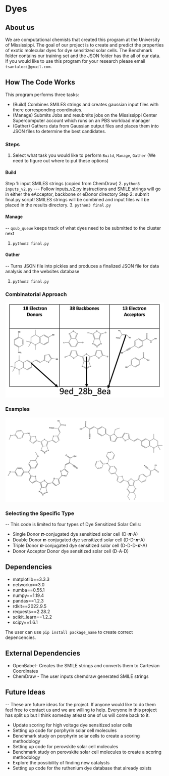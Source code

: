 # Dyes

## About us 

We are computational chemists that created this program at the University of Mississippi. The goal of our project is to create and predict the properties of exotic molecular dyes for dye sensitized solar cells. The Benchmark folder contains our training set and the JSON folder has the all of our data. If you would like to use this program for your research please email `tsantaloci@gmail.com`. 


## How The Code Works

This program performs three tasks:

* (Build) Combines SMILES strings and creates gaussian input files with there corresponding coordinates.
* (Manage) Submits Jobs and resubmits jobs on the Mississippi Center Supercomputer account which runs on an PBS workload manager
* (Gather) Gathers data from Gaussian output files and places them into JSON files to determine the best candidates.
### Steps
1. Select what task you would like to perform `Build`, `Manage`, `Gather` (We need to figure out where to put these options)
#### Build
Step 1: input SMILES strings (copied from ChemDraw) 
2. `python3 inputs_v2.py` 
--- Follow inputs_v2.py instructions and SMILE strings will go in either the eAcceptor, backbone or eDonor directory
Step 2: submit final.py script! SMILES strings will be combined and input files will be placed in the results directory.
3. `python3 final.py` 
#### Manage
 -- `qsub_queue` keeps track of what dyes need to be submitted to the cluster next
1. `python3 final.py`

#### Gather
-- Turns JSON file into pickles and produces a finalized JSON file for data analysis and the websites database
1. `python3 final.py`

### Combinatorial Approach
![Example](https://github.com/Awallace3/Dyes/blob/main/Example_image.png)

### Examples
![Example Structures](https://github.com/Awallace3/Dyes/blob/main/Example_Structs.png)

### Selecting the Specific Type
-- This code is limited to four types of Dye Sensitized Solar Cells:
* Single Donor 𝝅-conjugated dye sensitized solar cell (D-𝝅-A)
* Double Donor 𝝅-conjugated dye sensitized solar cell (D-D-𝝅-A)
* Triple Donor 𝝅-conjugated dye sensitized solar cell (D-D-D-𝝅-A)
* Donor Acceptor Donor dye sensitized solar cell (D-A-D)


## Dependencies

* matplotlib==3.3.3
* networkx==3.0
* numba==0.55.1
* numpy==1.19.4
* pandas==1.2.3
* rdkit==2022.9.5
* requests==2.28.2
* scikit_learn==1.2.2
* scipy==1.6.1

The user can use `pip install package_name` to create correct depencencies.

## External Dependencies 

* OpenBabel- Creates the SMILE strings and converts them to Cartesian Coordinates
* ChemDraw - The user inputs chemdraw generated SMILE strings

## Future Ideas

-- These are future ideas for the project. If anyone would like to do them feel free to contact us and we are willing to help. Everyone in this project has split up but I think someday atleast one of us will come back to it.

* Update scoring for high voltage dye sensitized solar cells
* Setting up code for porphyrin solar cell molecules
* Benchmark study on porphyrin solar cells to create a scoring methodology
* Setting up code for perovskite solar cell molecules
* Benchmark study on perovskite solar cell molecules to create a scoring methodology 
* Explore the possibility of finding new catalysts 
* Setting up code for the ruthenium dye database that already exists



